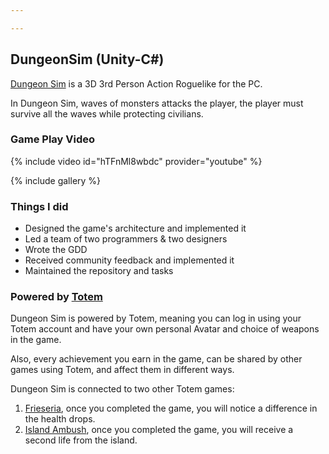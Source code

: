 ```yaml
---

---
```


## DungeonSim (Unity-C#)

[Dungeon Sim] is a 3D 3rd Person Action Roguelike for the PC.

In Dungeon Sim, waves of monsters attacks the player, the player must survive all the waves while protecting civilians.

### Game Play Video

{% include video id="hTFnMl8wbdc" provider="youtube" %}

{% include gallery %}

### Things I did

- Designed the game's architecture and implemented it
- Led a team of two programmers & two designers
- Wrote the GDD
- Received community feedback and implemented it
- Maintained the repository and tasks

### Powered by [Totem]

Dungeon Sim is powered by Totem, meaning you can log in using your Totem account and have your own personal Avatar and
choice of weapons in the game.

Also, every achievement you earn in the game, can be shared by other games using Totem, and affect them in different
ways.

Dungeon Sim is connected to two other Totem games:

1. [Frieseria], once you completed the game, you will notice a difference in the health drops.
2. [Island Ambush], once you completed the game, you will receive a second life from the island.

[Dungeon Sim]:https://leos-clockworks.itch.io/dungeon-sim

[Totem]:https://totem.gdn/bin/view/Main/

[Frieseria]:https://adamkormos.itch.io/frieseria

[Island Ambush]:https://judgegames.itch.io/island-ambush